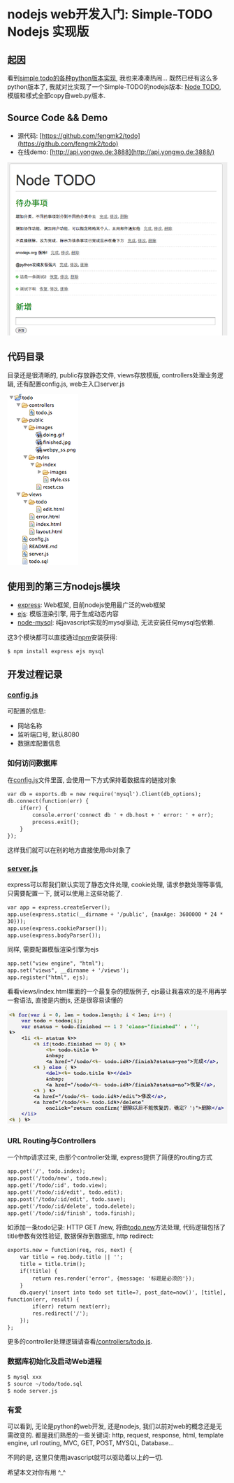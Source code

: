 # nodejs web开发入门: Simple-TODO Nodejs 实现版

## 起因

看到[simple todo的各种python版本实现](http://simple-is-better.com/news/tag/simple-todo), 我也来凑凑热闹...
既然已经有这么多python版本了, 我就对比实现了一个Simple-TODO的nodejs版本: [Node TODO](https://github.com/fengmk2/todo), 模版和樣式全部copy自web.py版本.

## Source Code && Demo

* 源代码: [https://github.com/fengmk2/todo](https://github.com/fengmk2/todo)
* 在线demo: [http://api.yongwo.de:3888](http://api.yongwo.de:3888/)

![simple-todo.jpg](simple-todo.jpg)

## 代码目录

目录还是很清晰的, public存放静态文件, views存放模版, controllers处理业务逻辑, 
还有配置config.js, web主入口server.js

![代码目录](simple-todo-code-tree.jpg)

## 使用到的第三方nodejs模块

* [express](http://expressjs.com/): Web框架, 目前nodejs使用最广泛的web框架
* [ejs](https://github.com/visionmedia/ejs): 模版渲染引擎, 用于生成动态内容
* [node-mysql](https://github.com/felixge/node-mysql): 纯javascript实现的mysql驱动, 无法安装任何mysql包依赖.

这3个模块都可以直接通过[npm](http://npmjs.org/)安装获得:

    $ npm install express ejs mysql
    
## 开发过程记录 ##

### [config.js](https://github.com/fengmk2/todo/blob/master/config.js) ###

可配置的信息:
* 网站名称
* 监听端口号, 默认8080
* 数据库配置信息

### 如何访问数据库 ###

在[config.js](https://github.com/fengmk2/todo/blob/master/config.js)文件里面, 会使用一下方式保持着数据库的链接对象

    var db = exports.db = new require('mysql').Client(db_options);
    db.connect(function(err) {
        if(err) {
            console.error('connect db ' + db.host + ' error: ' + err);
            process.exit();
        }
    });
    
这样我们就可以在别的地方直接使用db对象了

### [server.js](https://github.com/fengmk2/todo/blob/master/server.js) ###

express可以帮我们默认实现了静态文件处理, cookie处理, 请求参数处理等事情, 只需要配置一下, 就可以使用上这些功能了.

    var app = express.createServer();
    app.use(express.static(__dirname + '/public', {maxAge: 3600000 * 24 * 30}));
    app.use(express.cookieParser());
    app.use(express.bodyParser());
    
同样, 需要配置模版渲染引擎为ejs

    app.set("view engine", "html");
    app.set("views", __dirname + '/views');
    app.register("html", ejs);
    
看看views/index.html里面的一个最复杂的模版例子, 
ejs最让我喜欢的是不用再学一套语法, 直接是内嵌js, 还是很容易读懂的

![](simple-todo-1.jpg)

### URL Routing与Controllers ###

一个http请求过来, 由那个controller处理, express提供了简便的routing方式

    app.get('/', todo.index);
    app.post('/todo/new', todo.new);
    app.get('/todo/:id', todo.view);
    app.get('/todo/:id/edit', todo.edit);
    app.post('/todo/:id/edit', todo.save);
    app.get('/todo/:id/delete', todo.delete);
    app.get('/todo/:id/finish', todo.finish);
    
如添加一条todo记录: HTTP GET /new, 将由[todo.new](https://github.com/fengmk2/todo/blob/master/controllers/todo.js)方法处理,
代码逻辑包括了title参数有效性验证, 数据保存到数据库, http redirect:

    exports.new = function(req, res, next) {
        var title = req.body.title || '';
        title = title.trim();
        if(!title) {
            return res.render('error', {message: '标题是必须的'});
        }
        db.query('insert into todo set title=?, post_date=now()', [title], function(err, result) {
            if(err) return next(err);
            res.redirect('/');
        });
    };

更多的controller处理逻辑请查看[/controllers/todo.js](https://github.com/fengmk2/todo/blob/master/controllers/todo.js).

### 数据库初始化及启动Web进程 ###

    $ mysql xxx
    $ source ~/todo/todo.sql
    $ node server.js

### 有爱 ###

可以看到, 无论是python的web开发, 还是nodejs, 我们以前对web的概念还是无需改变的.
都是我们熟悉的一些关键词: 
http, request, response, html, template engine, url routing, MVC, GET, POST, MYSQL, Database...

不同的是, 这里只使用javascript就可以驱动着以上的一切.

希望本文对你有用 ^_^
